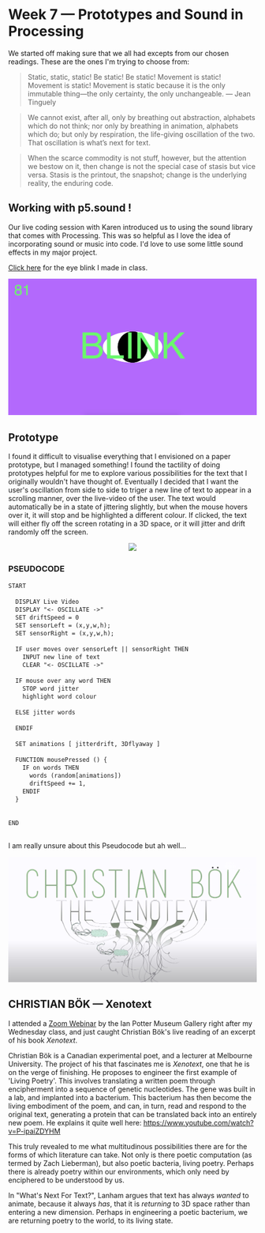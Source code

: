 # Week 7 — Prototypes and Sound in Processing

We started off making sure that we all had excepts from our chosen readings. These are the ones I'm trying to choose from:

> Static, static, static! Be static! Be static! Movement is static! Movement is static! Movement is static because it is the only immutable thing—the only certainty, the only unchangeable. — Jean Tinguely

> We cannot exist, after all, only by breathing out abstraction, alphabets which do not think; nor only by breathing in animation, alphabets which do; but only by respiration, the life-giving oscillation of the two. That oscillation is what’s next for text.

> When the scarce commodity is not stuff, however, but the attention we bestow on it, then change is not the special case of stasis but vice versa. Stasis is the printout, the snapshot; change is the underlying reality, the enduring code.

## Working with p5.sound !

Our live coding session with Karen introduced us to using the sound library that comes with Processing. This was so helpful as I love the idea of incorporating sound or music into code. I'd love to use some little sound effects in my major project.

[Click here](https://jackieliiu.github.io/CODEWORDS/Week07/EyeBlink/BlinkEyeSound) for the eye blink I made in class.

<img src="BLINK.JPG">

## Prototype

I found it difficult to visualise everything that I envisioned on a paper prototype, but I managed something! I found the tactility of doing prototypes helpful for me to explore various possibilities for the text that I originally wouldn't have thought of. Eventually I decided that I want the user's oscillation from side to side to triger a new line of text to appear in a scrolling manner, over the live-video of the user. The text would automatically be in a state of jittering slightly, but when the mouse hovers over it, it will stop and be highlighted a different colour. If clicked, the text will either fly off the screen rotating in a 3D space, or it will jitter and drift randomly off the screen.

<p align="CENTER"><img src="finalprototype.gif"></p>

### PSEUDOCODE

```
START

  DISPLAY Live Video
  DISPLAY "<- OSCILLATE ->"
  SET driftSpeed = 0
  SET sensorLeft = (x,y,w,h);
  SET sensorRight = (x,y,w,h);
  
  IF user moves over sensorLeft || sensorRight THEN
    INPUT new line of text
    CLEAR "<- OSCILLATE ->"
    
  IF mouse over any word THEN
    STOP word jitter
    highlight word colour
    
  ELSE jitter words 
    
  ENDIF
  
  SET animations [ jitterdrift, 3Dflyaway ]
  
  FUNCTION mousePressed () {
    IF on words THEN
      words (random[animations])
      driftSpeed += 1,
    ENDIF
  }
  
  
END
  
```

I am really unsure about this Pseudocode but ah well...


<img src="Screen Shot 2020-09-16 at 8.26.38 PM.JPG">

## CHRISTIAN BÖK — Xenotext

I attended a [Zoom Webinar](https://art-museum.unimelb.edu.au/events/webinar/?fbclid=IwAR0ubpbC54M0rQpwEy14uwfK_NH3PjswAS_OUtY8hQ0_xu6sh9Ck1Oiyzb0) by the Ian Potter Museum Gallery right after my Wednesday class, and just caught Christian Bök's live reading of an excerpt of his book *Xenotext*.

Christian Bök is a Canadian experimental poet, and a lecturer at Melbourne University. The project of his that fascinates me is *Xenotext*, one that he is on the verge of finishing. He proposes to engineer the first example of 'Living Poetry'. This involves translating a written poem through encipherment into a sequence of genetic nucleotides. The gene was built in a lab, and implanted into a bacterium. This bacterium has then become the living embodiment of the poem, and can, in turn, read and respond to the original text, generating a protein that can be translated back into an entirely new poem. He explains it quite well here: https://www.youtube.com/watch?v=P-ipaiZDYHM

This truly revealed to me what multitudinous possibilities there are for the forms of which literature can take. Not only is there poetic computation (as termed by Zach Lieberman), but also poetic bacteria, living poetry. Perhaps there is already poetry within our environments, which only need by enciphered to be understood by us.

In "What's Next For Text?", Lanham argues that text has always *wanted* to animate, because it always *has*, that it is *returning* to 3D space rather than entering a new dimension. Perhaps in engineering a poetic bacterium, we are returning poetry to the world, to its living state.


